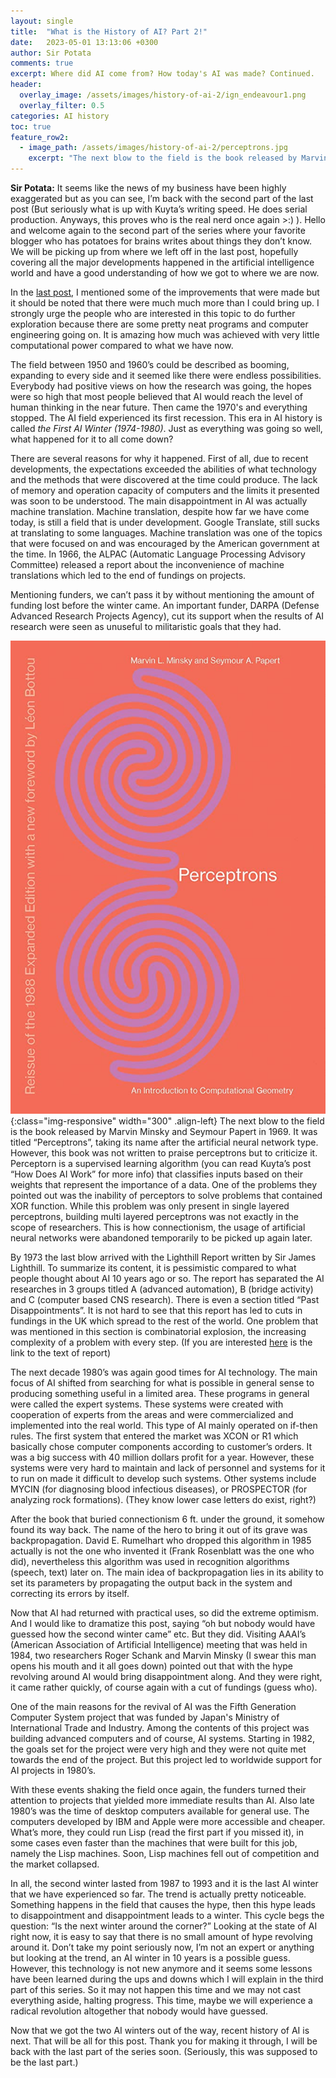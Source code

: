 ```yaml
---
layout: single
title:  "What is the History of AI? Part 2!"
date:   2023-05-01 13:13:06 +0300
author: Sir Potata
comments: true
excerpt: Where did AI come from? How today's AI was made? Continued.
header:
  overlay_image: /assets/images/history-of-ai-2/ign_endeavour1.png
  overlay_filter: 0.5
categories: AI history
toc: true
feature_row2:
  - image_path: /assets/images/history-of-ai-2/perceptrons.jpg
    excerpt: "The next blow to the field is the book released by Marvin Minsky and Seymour Papert in 1969. It was titled “Perceptrons”, taking its name after the artificial neural network type. However, this book was not written to praise perceptrons but to criticize it. Perceptorn is a supervised learning algorithm (you can read Kuyta’s post “How Does AI Work” for more info) that classifies inputs based on their weights that represent the importance of a data. One of the problems they pointed out was the inability of perceptors to solve problems that contained XOR function. While this problem was only present in single layered perceptrons, building multi layered perceptrons was not exactly in the scope of researchers. This is how connectionism, the usage of artificial neural networks were abandoned temporarily to be picked up again later."
---
```

**Sir Potata:** It seems like the news of my business have been highly exaggerated but as you can see, I’m back with the second part of the last post 
(But seriously what is up with Kuyta’s writing speed. He does serial production. Anyways, this proves who is the real nerd once again >:) ). 
Hello and welcome again to the second part of the series where your favorite blogger who has potatoes for brains writes about things they don’t know. We will be picking up from where we left off in the last post, hopefully covering all the major developments happened in the artificial intelligence world and have a good understanding of how we got to where we are now. 

In the [last post](https://cookieblog.net/ai/history/2023/03/11/history-of-ai.html), I mentioned some of the improvements that were made but it should be noted that there were much much more than I could bring up. I strongly urge the people who are interested in this topic to do further exploration because there are some pretty neat programs and computer engineering going on. It is amazing how much was achieved with very little computational power compared to what we have now.

The field between 1950 and 1960’s could be described as booming, expanding to every side and it seemed like there were endless possibilities. 
Everybody had positive views on how the research was going, the hopes were so high that most people believed that AI would reach 
the level of human thinking in the near future. Then came the 1970's and everything stopped. The AI field experienced its first recession. 
This era in AI history is called _the First AI Winter (1974-1980)_. Just as everything was going so well, what happened for it to all come down?

There are several reasons for why it happened. First of all, due to recent developments, the expectations exceeded the abilities of what technology and the methods that were discovered at the time could produce. The lack of memory and operation capacity of computers and the limits it presented was soon to be understood. The main disappointment in AI was actually machine translation. Machine translation, despite how far we have come today, is still a field that is under development. Google Translate, still sucks at translating to some languages. Machine translation was one of the topics that were focused on and was encouraged by the American government at the time. In 1966, the ALPAC  (Automatic Language Processing Advisory Committee) released a report about the inconvenience of machine translations which led to the end of fundings on projects. 

Mentioning funders, we can’t pass it by without mentioning the amount of funding lost before the winter came. An important funder, DARPA (Defense Advanced Research Projects Agency), cut its support when the results of AI research were seen as unuseful to militaristic goals that they had. 

![perceptrons](/assets/images/history-of-ai-2/perceptrons.jpg){:class="img-responsive" width="300" .align-left} The next blow to the field is the book released by Marvin Minsky and Seymour Papert in 1969. It was titled “Perceptrons”, taking its name after the artificial neural network type. However, this book was not written to praise perceptrons but to criticize it. Perceptorn is a supervised learning algorithm (you can read Kuyta’s post “How Does AI Work” for more info) that classifies inputs based on their weights that represent the importance of a data. One of the problems they pointed out was the inability of perceptors to solve problems that contained XOR function. While this problem was only present in single layered perceptrons, building multi layered perceptrons was not exactly in the scope of researchers. This is how connectionism, the usage of artificial neural networks were abandoned temporarily to be picked up again later.

By 1973 the last blow arrived with the Lighthill Report written by Sir James Lighthill. To summarize its content, it is pessimistic compared to what people thought about AI 10 years ago or so. The report has separated the AI researches in 3 groups titled A (advanced automation), B (bridge activity) and C (computer based CNS research). There is even a section titled “Past Disappointments”. It is not hard to see that this report has led to cuts in fundings in the UK which spread to the rest of the world. One problem that was mentioned in this section is combinatorial explosion, the increasing complexity of a problem with every step. (If you are interested [here](http://www.chilton-computing.org.uk/inf/literature/reports/lighthill_report/p001.htm) is the link to the text of report)

The next decade 1980’s was again good times for AI technology. The main focus of AI shifted from searching for what is possible in general sense to producing something useful in a limited area. These programs in general were called the expert systems. These systems were created with cooperation of experts from the areas and were commercialized and implemented into the real world. This type of AI mainly operated on if-then rules. The first system that entered the market was XCON or R1 which basically chose computer components according to customer’s orders. It was a big success with 40 million dollars profit for a year. However, these systems were very hard to maintain and lack of personnel and systems for it to run on made it difficult to develop such systems. Other systems include MYCIN (for diagnosing blood infectious diseases), or PROSPECTOR (for analyzing rock formations). (They know lower case letters do exist, right?)

After the book that buried connectionism 6 ft. under the ground, it somehow found its way back. The name of the hero to bring it out of its grave was backpropagation. David E. Rumelhart who dropped this algorithm in 1985 actually is not the one who invented it (Frank Rosenblatt was the one who did), nevertheless this algorithm was used in recognition algorithms (speech, text) later on. The main idea of backpropagation lies in its ability to set its parameters by propagating the output back in the system and correcting its errors by itself. 

Now that AI had returned with practical uses, so did the extreme optimism. And I would like to dramatize this post, saying “oh but nobody would have guessed how the second winter came” etc. But they did. Visiting AAAI’s (American Association of Artificial Intelligence) meeting that was held in 1984, two researchers Roger Schank and Marvin Minsky (I swear this man opens his mouth and it all goes down) pointed out that with the hype revolving around AI would bring disappointment along. And they were right, it came rather quickly, of course again with a cut of fundings (guess who). 

One of the main reasons for the revival of AI was the Fifth Generation Computer System project that was funded by Japan's Ministry of International Trade and Industry. Among the contents of this project was building advanced computers and of course, AI systems. Starting in 1982, the goals set for the project were very high and they were not quite met towards the end of the project. But this project led to worldwide support for AI projects in 1980’s.

With these events shaking the field once again, the funders turned their attention to projects that yielded more immediate results than AI. Also late 1980’s was the time of desktop computers available for general use. The computers developed by IBM and Apple were more accessible and cheaper. What’s more, they could run Lisp (read the first part if you missed it), in some cases even faster than the machines that were built for this job, namely the Lisp  machines. Soon, Lisp machines fell out of competition and the market collapsed. 

In all, the second winter lasted from 1987 to 1993 and it is the last AI winter that we have experienced so far. The trend is actually pretty noticeable. Something happens in the field that causes the hype, then this hype leads to disappointment and disappointment leads to a winter. This cycle begs the question: “Is the next winter around the corner?” Looking at the state of AI right now, it is easy to say that there is no small amount of hype revolving around it. Don’t take my point seriously now, I’m not an expert or anything but looking at the trend, an AI winter in 10 years is a possible guess. However, this technology is not new anymore and it seems some lessons have been learned during the ups and downs which I will explain in the third part of this series. So it may not happen this time and we may not cast everything aside, halting progress. This time, maybe we will experience a radical revolution altogether that nobody would have guessed. 

Now that we got the two AI winters out of the way, recent history of AI is next. That will be all for this post. Thank you for making it through, I will be back with the last part of the series soon. (Seriously, this was supposed to be the last part.)
